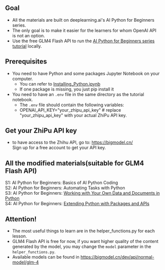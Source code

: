 ## Goal
- All the materials are built on deeplearning.ai's AI Python for Beginners series. 
- The only goal is to make it easier for the learners for whom OpenAI API is not an option.
- Use the free GLM4 Flash API to run the [AI Python for Beginners series tutorial](https://learn.deeplearning.ai/courses/ai-python-for-beginners) locally.

## Prerequisites
- You need to have Python and some packages Jupyter Notebook on your computer.
  - You can refer to [Installing_Python.ipynb](https://github.com/nicky-aigc/AI-Python-For-Beginners-with-GLM4/blob/main/S4/L7/Installing_Python.ipynb)
  - If one package is missing, you just pip install it    
- You need to have an `.env` file in the same directory as the tutorial notebook.  
  - The `.env` file should contain the following variables:  
  - OPENAI_API_KEY="your_zhipu_api_key" # replace "your_zhipu_api_key" with your actual ZhiPu API key.


## Get your ZhiPu API key
- to have access to the Zhihu API, go to: <https://bigmodel.cn/>  
Sign up for a free account to get your API key.

## All the modified materials(suitable for GLM4 Flash API)
S1: AI Python for Beginners: Basics of AI Python Coding  
S2: AI Python for Beginners: Automating Tasks with Python  
S3: AI Python for Beginners: [Working with Your Own Data and Documents in Python](https://github.com/nicky-aigc/AI-Python-For-Beginners-with-GLM4/tree/main/S3)  
S4: AI Python for Beginners: [Extending Python with Packages and APIs](https://github.com/nicky-aigc/AI-Python-For-Beginners-with-GLM4/tree/main/S4)

## Attention!
- The most useful things to learn are in the helper_functions.py for each lesson.  
- GLM4 Flash API is free for now, if you want higher quality of the content generated by the model, you may change the `model` parameter in the `helper_functions.py`.   
- Available models can be found in <https://bigmodel.cn/dev/api/normal-model/glm-4>  
